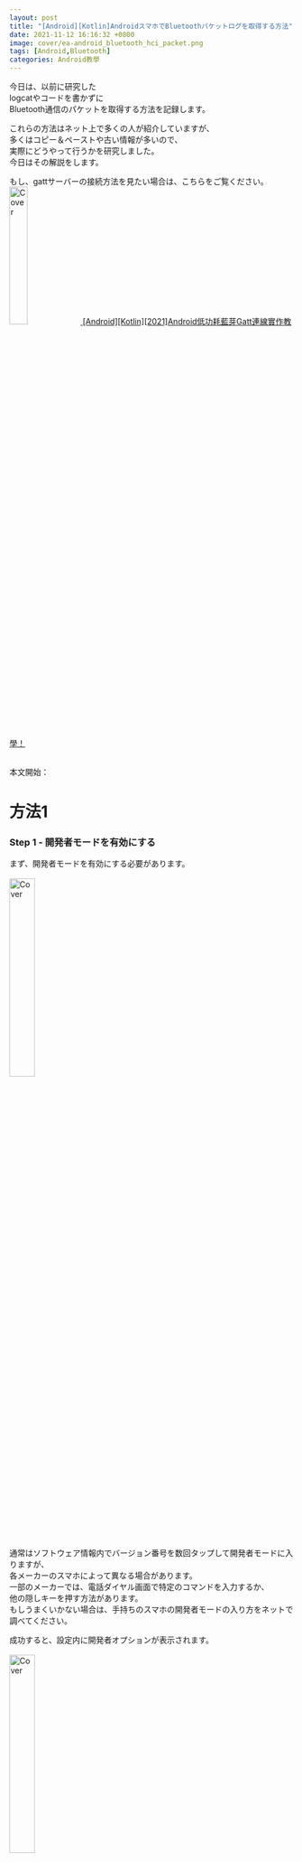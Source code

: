 ```yaml
---
layout: post
title: "[Android][Kotlin]AndroidスマホでBluetoothパケットログを取得する方法"
date: 2021-11-12 16:16:32 +0800
image: cover/ea-android_bluetooth_hci_packet.png
tags: [Android,Bluetooth]
categories: Android教學
---
```


今日は、以前に研究した<br>
logcatやコードを書かずに<br>
Bluetooth通信のパケットを取得する方法を記録します。<br>

これらの方法はネット上で多くの人が紹介していますが、<br>
多くはコピー＆ペーストや古い情報が多いので、<br>
実際にどうやって行うかを研究しました。<br>
今日はその解説をします。<br>

もし、gattサーバーの接続方法を見たい場合は、こちらをご覧ください。<br>
<a href="{{site.baseurl}}/2021/11/12/android-kotlin-bluetooth-gatt-client/">
<img src="/images/cover/android-kotlin-bluetooth-gatt-client.png" alt="Cover" width="25%" >
[Android][Kotlin][2021]Android低功耗藍芽Gatt連線實作教學！</a>
<br><br>

本文開始：<br>
# 方法1
### Step 1 - 開発者モードを有効にする
まず、開発者モードを有効にする必要があります。<br>
<br>
<img src="/images/bluetooth/open_developer.png" alt="Cover" width="30%" >
<br>

通常はソフトウェア情報内でバージョン番号を数回タップして開発者モードに入りますが、<br>
各メーカーのスマホによって異なる場合があります。<br>
一部のメーカーでは、電話ダイヤル画面で特定のコマンドを入力するか、<br>
他の隠しキーを押す方法があります。<br>
もしうまくいかない場合は、手持ちのスマホの開発者モードの入り方をネットで調べてください。<br>

成功すると、設定内に開発者オプションが表示されます。<br>
<br>
<img src="/images/bluetooth/developer.png" alt="Cover" width="30%" >
<br>

### Step 2 - Bluetooth HCIログを有効にする
次に、開発者オプションに入り、<br>
Bluetooth HCIログオプションを有効にします。<br>
<br>
<img src="/images/bluetooth/open_hci.png" alt="Cover" width="30%" >
<br>
<br>
このオプションを有効にすると、<br>
システムがBluetoothのHCIスヌープログを記録します。<br>

ここで問題に直面しました。<br>
古いバージョンのAndroidスマホでは、HCIログが/sdcardや/storageに保存されますが、<br>
新しいバージョンでは異なるパスに保存される可能性があります。<br>
さらに、読み取り権限のないディレクトリに保存されることがあります。<br>
<br>
そのため、このファイルがあっても読むことができません。<br>
スマホのroot権限やadb shell su権限がない限り、<br>
簡単に読むことは難しいです。<br>

もし、あなたのスマホが私と同じように読み取り権限のあるディレクトリに保存されていない場合、<br>
以下の手順を参考にしてダンプしてください。<br>

### Step 3 - CLIツールADBをインストールする

ADBはAndroid開発でよく使用されるデバッグツールです。<br>
Android Studioをインストールしている場合、<br>
インストールディレクトリのplatform tool内に内蔵されています。<br>
<br>
全域で使用したい場合は、環境変数に設定できます。<br>
<br>
Android開発の習慣がなく、<br>
単にBluetoothログをテストしたい場合は、以下のURLからダウンロードできます。<br><br>
<a href="https://developer.android.com/studio/releases/platform-tools" class="btn btn-primary" role="button">Android Platform Toolを見る</a>
<br>

### Step 4 - スマホを接続し、USBデバッグモードを確認する
開発者モードのUSBデバッグモードが有効になっていることを確認し、<br>
PCに接続されていることを確認します。<br>
以下のコマンドで確認できます。<br>

```
adb devices
```

以下のようなメッセージが表示されれば、<br>
接続されています。<br>

```
List of devices attached
LXXXXXGYPXXCXXXXXX7	device
```

### Step 5 - Bluetooth HCIログファイルをダンプする

ファイルが読み取り権限のない場所に保存されているため、<br>
コマンドを使用してダンプする必要があります。<br>
まず、上記の手順を実行し、<br>
Bluetooth HCIキャプチャを有効にし、<br>
Bluetooth関連の操作を開始して、<br>
システムにログを生成させます。<br>

ここに一小段のシェルスクリプトがあります

<script src="https://gist.github.com/waitzShigoto/8d55a3492f8cafbfd86196ce8f6d610d.js"></script>

直接コピーしてシェルで実行できます<br>
または一行ずつターミナルにコピーして実行することもできます
主に使用するのは

```
adb bugreport <FileName>
```
元々ログが保存されているディレクトリを読み取れないため
bugreportコマンドを使用します<br>
これにより、現在のAndroidスマートフォン内のシステムログをダンプし<br>
zipファイルに圧縮して現在のディレクトリに保存します
そのため、スクリプトではまず/tmpディレクトリにpushdします<br>
ただし、これは個人の使用習慣によるので<br>
自由に変更できます<br>

その後、解凍するだけです
```
unzip fetchBugReport.zip
```
bugreportで出力されたデータ<br>
スマートフォン内のログデータが表示されます<br>
その後、関連するログファイルをcatするか<br>
特定のソフトウェアを使用して読み取りにくいファイルを読むことができます<br>

通常、解凍するとフォルダ構造が連結されます
例：
FS/data/log/.../btsnoop_hci.log

探しているファイルはBluetoothのログファイルです<br>
ただし、異なるスマートフォンで試したところ<br>
出力されるディレクトリ構造が異なる場合があります<br>
シェルスクリプトをワンクリックで実行できるようにしたい場合<br>
ここを変数にしておくと<br>
ログを簡単に取得できます<br>
例：
<script src="https://gist.github.com/waitzShigoto/d862a1007ddb5bbef96b28a8a5c3e723.js"></script>
ここは個人のニーズに応じて書き換え可能です


最後に共有しますが<br>
研究過程で<br>
すべてのスマートフォンがBluetoothのログを生成するわけではないことがわかりました<br>
そのため、これらの不確実性により<br>
パケットを簡単にキャプチャするという元々の考えが<br>
あまり信頼できないものになりました<br>
ただし、この方法を知っておくと<br>
後で使用する場合に損はありません<br>


# 方法2 - nRF Sniffer + WiresharkでBluetoothパケットをキャプチャ

### Step 1 - Pythonとpyserialのインストール
入力<br>

```
python --version
```
バージョンが表示されれば<br>
グローバル環境に既にインストールされています<br>

<img src="/images/bluetooth/python_version.png" alt="Cover" width="100%" >
<br>
表示されない場合は<br>

方法1:
<a href = "https://www.python.org/downloads/">Python公式サイト</a>
からインストール<br>
方法2:brewを使用してインストール<br>
<img src="/images/bluetooth/python_install.png" alt="Cover" width="30%" >


ターミナルに以下のコマンドを入力して<br>
pyserialをインストールします<br>
```
pip install pyserial
```
Successfullyと表示されればインストール成功です


### Step 2 - WireSharkのインストール   

<a href = "https://www.wireshark.org/download.html">WireShark公式サイト</a>
にアクセスしてインストーラをダウンロードします

<img src="/images/bluetooth/wireshark_web.png" alt="Cover" width="50%" >
<br>
<br>
自分のOSに合ったバージョンを選択し<br>
通常のソフトウェアインストールのようにインストールします<br>
<br>
<img src="/images/bluetooth/wireshark_dmg_phtot.png" alt="Cover" width="30%" >

### Step 3 - nRF-Sniffer-for-Bluetooth-LEプラグインのインストール  


リンクからダウンロードします
<a href = "https://www.nordicsemi.com/Products/Development-tools/nRF-Sniffer-for-Bluetooth-LE/Download#infotabs">nRF-Sniffer-for-Bluetooth-LE</a><br>

必要なバージョンを選択します<br>
バージョンのChangelogはドロップダウンで確認できます<br>
<br>
<img src="/images/bluetooth/nRF_changelog.png" alt="Cover" width="50%" >
<br><br>
私は4.1.0をダウンロードしました<br>
ここは自分の必要に応じて選択してください<br>

ダウンロードしたzipを解凍し、extcapフォルダを見つけます
<br><br>
<img src="/images/bluetooth/excap.png" alt="Cover" width="50%" >
<br><br>

並打開WireShark のAbout WireShark<br>
mac版的是在應用程式名稱內<br><br>
<img src="/images/bluetooth/wireshark_about.png" alt="Cover" width="30%" >
<br><br>

Golbal Extcap Path を見つける<br><br>
<img src="/images/bluetooth/wireshark_folder.png" alt="Cover" width="60%" >
<br><br>

extcapは wiresharkがプラグインを置くフォルダです<br>
上記でダウンロードしたnRF-Sniffer-for-Bluetooth-LE extcapフォルダ内のファイルをすべてこのフォルダにコピーします<br>

### Step 4 - 公式提供のハードウェアを使用してパケットキャプチャを開始する {/*examples*/}

公式サイトでは、パケットキャプチャを行うために以下のハードウェアが必要とされています

<img src="/images/bluetooth/nRF_dongle.png" alt="Cover" width="60%" >
<br><br>

オンラインで購入するか<br>
既に持っている場合は、コンピュータに挿入してwiresharkを開きます<br>

接続されたソースを見つけて選択します<br>
nRF Sniffer for Bluetooth LE COMXX<br>
これでキャプチャを開始できます<br>

結論<br>
この方法でBluetoothパケットをキャプチャするには、追加のハードウェアが必要なため、少しコストがかかります<br>
したがって、手元に適切なハードウェアがある場合は、この方法を試してみる価値があります<br>
